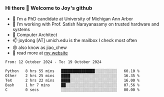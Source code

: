 ### Hi there 👋 Welcome to Joy's github

- 🔭 I’m a PhD candidate at University of Michigan Ann Arbor
- 🌱 I’m working with Prof. Satish Narayanasamy on trusted hardware and systems
- 👯 Computer Architect
- 📫 joydong [AT] umich.edu is the mailbox I check most often
- 😄 also know as jiao_chew
- 💬 read more at [my website](https://joydddd.github.io/)
<!--START_SECTION:waka-->

```txt
From: 12 October 2024 - To: 19 October 2024

Python   8 hrs 55 mins   ███████████████░░░░░░░░░░   60.10 %
Other    2 hrs 25 mins   ████░░░░░░░░░░░░░░░░░░░░░   16.35 %
TeX      2 hrs 22 mins   ████░░░░░░░░░░░░░░░░░░░░░   16.00 %
Bash     1 hr 7 mins     ██░░░░░░░░░░░░░░░░░░░░░░░   07.56 %
C        0 secs          ░░░░░░░░░░░░░░░░░░░░░░░░░   00.00 %
```

<!--END_SECTION:waka-->
